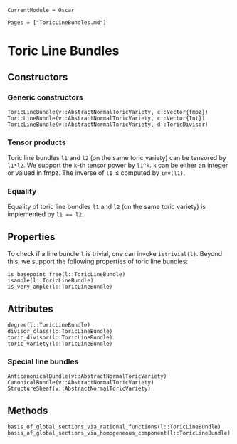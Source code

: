 ```@meta
CurrentModule = Oscar
```

```@contents
Pages = ["ToricLineBundles.md"]
```


# Toric Line Bundles


## Constructors

### Generic constructors

```@docs
ToricLineBundle(v::AbstractNormalToricVariety, c::Vector{fmpz})
ToricLineBundle(v::AbstractNormalToricVariety, c::Vector{Int})
ToricLineBundle(v::AbstractNormalToricVariety, d::ToricDivisor)
```

### Tensor products

Toric line bundles `l1` and `l2` (on the same toric variety) can be tensored
by `l1*l2`. We support the `k`-th tensor power by `l1^k`. `k` can be either
an integer or valued in fmpz. The inverse of `l1` is computed by `inv(l1)`.


### Equality

Equality of toric line bundles `l1` and `l2` (on the same toric variety) is
implemented by `l1 == l2`.


## Properties

To check if a line bundle `l` is trivial, one can invoke `istrivial(l)`. Beyond this,
we support the following properties of toric line bundles:
```@docs
is_basepoint_free(l::ToricLineBundle)
isample(l::ToricLineBundle)
is_very_ample(l::ToricLineBundle)
```


## Attributes

```@docs
degree(l::ToricLineBundle)
divisor_class(l::ToricLineBundle)
toric_divisor(l::ToricLineBundle)
toric_variety(l::ToricLineBundle)
```


### Special line bundles

```@docs
AnticanonicalBundle(v::AbstractNormalToricVariety)
CanonicalBundle(v::AbstractNormalToricVariety)
StructureSheaf(v::AbstractNormalToricVariety)
```


## Methods

```@docs
basis_of_global_sections_via_rational_functions(l::ToricLineBundle)
basis_of_global_sections_via_homogeneous_component(l::ToricLineBundle)
```
